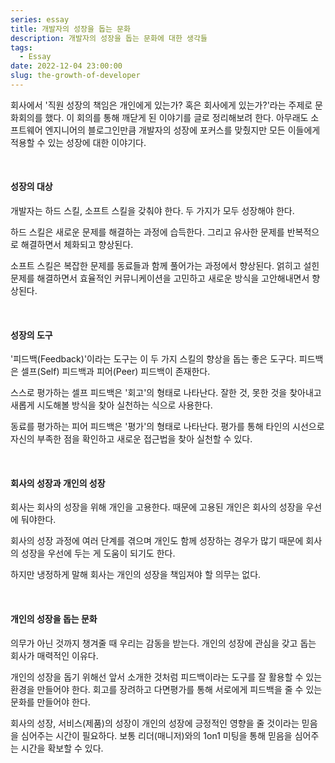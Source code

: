 ```yaml
---
series: essay
title: 개발자의 성장을 돕는 문화
description: 개발자의 성장을 돕는 문화에 대한 생각들
tags:
  - Essay
date: 2022-12-04 23:00:00
slug: the-growth-of-developer
---
```


회사에서 '직원 성장의 책임은 개인에게 있는가? 혹은 회사에게 있는가?'라는 주제로 문화회의를 했다. 이 회의를 통해 깨닫게 된 이야기를 글로 정리해보려 한다. 아무래도 소프트웨어 엔지니어의 블로그인만큼 개발자의 성장에 포커스를 맞췄지만 모든 이들에게 적용할 수 있는 성장에 대한 이야기다.

<br/>

#### 성장의 대상

개발자는 하드 스킬, 소프트 스킬을 갖춰야 한다. 두 가지가 모두 성장해야 한다.

하드 스킬은 새로운 문제를 해결하는 과정에 습득한다. 그리고 유사한 문제를 반복적으로 해결하면서 체화되고 향상된다.

소프트 스킬은 복잡한 문제를 동료들과 함께 풀어가는 과정에서 향상된다. 얽히고 설힌 문제를 해결하면서 효율적인 커뮤니케이션을 고민하고 새로운 방식을 고안해내면서 향상된다.

<br/>

#### 성장의 도구

'피드백(Feedback)'이라는 도구는 이 두 가지 스킬의 향상을 돕는 좋은 도구다. 피드백은 셀프(Self) 피드백과 피어(Peer) 피드백이 존재한다.

스스로 평가하는 셀프 피드백은 '회고'의 형태로 나타난다. 잘한 것, 못한 것을 찾아내고 새롭게 시도해볼 방식을 찾아 실천하는 식으로 사용한다.

동료를 평가하는 피어 피드백은 '평가'의 형태로 나타난다. 평가를 통해 타인의 시선으로 자신의 부족한 점을 확인하고 새로운 접근법을 찾아 실천할 수 있다.

<br/>

#### 회사의 성장과 개인의 성장

회사는 회사의 성장을 위해 개인을 고용한다. 때문에 고용된 개인은 회사의 성장을 우선에 둬야한다.

회사의 성장 과정에 여러 단계를 겪으며 개인도 함께 성장하는 경우가 많기 때문에 회사의 성장을 우선에 두는 게 도움이 되기도 한다.

하지만 냉정하게 말해 회사는 개인의 성장을 책임져야 할 의무는 없다.

<br/>

#### 개인의 성장을 돕는 문화

의무가 아닌 것까지 챙겨줄 때 우리는 감동을 받는다. 개인의 성장에 관심을 갖고 돕는 회사가 매력적인 이유다.

개인의 성장을 돕기 위해선 앞서 소개한 것처럼 피드백이라는 도구를 잘 활용할 수 있는 환경을 만들어야 한다. 회고를 장려하고 다면평가를 통해 서로에게 피드백을 줄 수 있는 문화를 만들어야 한다.

회사의 성장, 서비스(제품)의 성장이 개인의 성장에 긍정적인 영향을 줄 것이라는 믿음을 심어주는 시간이 필요하다. 보통 리더(매니저)와의 1on1 미팅을 통해 믿음을 심어주는 시간을 확보할 수 있다.
